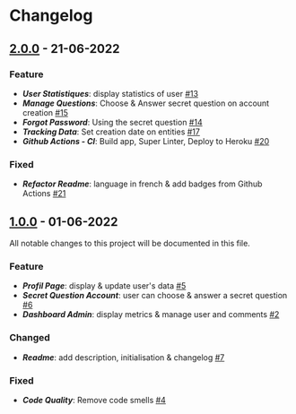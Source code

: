 # Changelog

## [2.0.0](https://github.com/PierrePocheron/Subarashii-BackEnd/releases/tag/2.0.0) - 21-06-2022

### Feature
- ***User Statistiques***: display statistics of user [#13](https://github.com/PierrePocheron/Subarashii-BackEnd/issues/13)
- ***Manage Questions***: Choose & Answer secret question on account creation [#15](https://github.com/PierrePocheron/Subarashii-BackEnd/issues/15)
- ***Forgot Password***: Using the secret question [#14](https://github.com/PierrePocheron/Subarashii-BackEnd/issues/14)
- ***Tracking Data***: Set creation date on entities [#17](https://github.com/PierrePocheron/Subarashii-BackEnd/issues/17)
- ***Github Actions - CI***: Build app, Super Linter, Deploy to Heroku [#20](https://github.com/PierrePocheron/Subarashii-BackEnd/issues/20)

### Fixed
- ***Refactor Readme***: language in french & add badges from Github Actions [#21](https://github.com/PierrePocheron/Subarashii-BackEnd/issues/21)


## [1.0.0](https://github.com/PierrePocheron/Subarashii-BackEnd/releases/tag/1.0.0) - 01-06-2022
All notable changes to this project will be documented in this file.

### Feature
- ***Profil Page***: display & update user's data [#5](https://github.com/PierrePocheron/Subarashii-BackEnd/issues/5)
- ***Secret Question Account***: user can choose & answer a secret question [#6](https://github.com/PierrePocheron/Subarashii-BackEnd/issues/6)
- ***Dashboard Admin***: display metrics & manage user and comments [#2](https://github.com/PierrePocheron/Subarashii-BackEnd/issues/2)

### Changed 
- ***Readme***: add description, initialisation & changelog [#7](https://github.com/PierrePocheron/Subarashii-BackEnd/issues/7)

### Fixed
- ***Code Quality***: Remove code smells [#4](https://github.com/PierrePocheron/Subarashii-BackEnd/issues/4)
